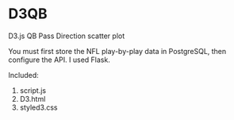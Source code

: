 # D3QB
D3.js QB Pass Direction scatter plot

You must first store the NFL play-by-play data in PostgreSQL, then configure the API. I used Flask. 

Included:
1. script.js 
2. D3.html 
3. styled3.css 

